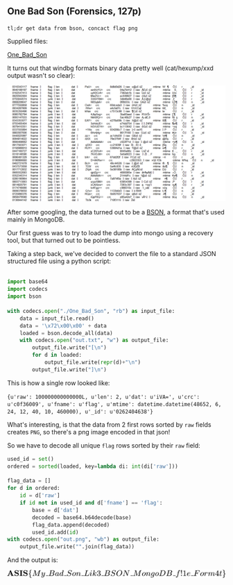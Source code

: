 ## One Bad Son (Forensics, 127p)
	tl;dr get data from bson, concact flag png

Supplied files:

[One_Bad_Son](One_Bad_Son)

It turns out that windbg formats binary data pretty well (cat/hexump/xxd output wasn't so clear):

![scr1](scr1.png)

After some googling, the data turned out to be a [BSON](https://en.wikipedia.org/wiki/BSON), a format that's used mainly in MongoDB. 

Our first guess was to try to load the dump into mongo using a recovery tool, but that turned out to be pointless.

Taking a step back, we've decided to convert the file to a standard JSON structured file using a python script:


``` python

import base64
import codecs
import bson

with codecs.open("./One_Bad_Son", "rb") as input_file:
    data = input_file.read()
    data = '\x72\x00\x00' + data
    loaded = bson.decode_all(data)
    with codecs.open("out.txt", "w") as output_file:
        output_file.write("[\n")
        for d in loaded:
            output_file.write(repr(d)+"\n")
        output_file.write("]\n")
```

This is how a single row looked like:

`{u'raw': 100000000000000L, u'len': 2, u'dat': u'iVA=', u'crc': u'c0f36009', u'fname': u'flag', u'mtime': datetime.datetime(48652, 6, 24, 12, 40, 10, 460000), u'_id': u'0262404638'}`

What's interesting, is that the data from 2 first rows sorted by `raw` fields creates `PNG`, so there's a png image encoded in that json!

So we have to decode all unique `flag` rows sorted by their `raw` field:

``` python
used_id = set()
ordered = sorted(loaded, key=lambda di: int(di['raw']))

flag_data = []
for d in ordered:
    id = d['raw']
    if id not in used_id and d['fname'] == 'flag':
        base = d['dat']
        decoded = base64.b64decode(base)
        flag_data.append(decoded)
        used_id.add(id)
with codecs.open("out.png", "wb") as output_file:
    output_file.write("".join(flag_data))
```


And the output is:

![flag](flag.png)

